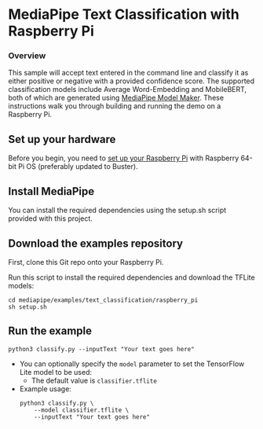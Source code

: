 
# MediaPipe Text Classification with Raspberry Pi

### Overview

This sample will accept text entered in the command line and classify it as either
positive or negative with a provided confidence score. The supported
classification models include Average Word-Embedding and MobileBERT, both of which are
generated using
[MediaPipe Model Maker](https://developers.google.com/mediapipe/solutions/customization/text_classifier).
These instructions walk you through building and running the demo on a Raspberry Pi.

## Set up your hardware

Before you begin, you need to
[set up your Raspberry Pi](https://projects.raspberrypi.org/en/projects/raspberry-pi-setting-up)
with Raspberry 64-bit Pi OS (preferably updated to Buster).

## Install MediaPipe

You can install the required dependencies using the setup.sh script provided with this project.

## Download the examples repository

First, clone this Git repo onto your Raspberry Pi.

Run this script to install the required dependencies and download the TFLite models:

```
cd mediapipe/examples/text_classification/raspberry_pi
sh setup.sh
```

## Run the example
```
python3 classify.py --inputText "Your text goes here"
```

*   You can optionally specify the `model` parameter to set the TensorFlow Lite
    model to be used:
    *   The default value is `classifier.tflite`
*   Example usage:
    ```
    python3 classify.py \
        --model classifier.tflite \
        --inputText "Your text goes here"
    ```
